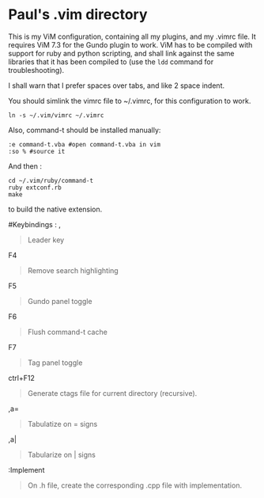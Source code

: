 # Paul's .vim directory

This is my ViM configuration, containing all my plugins, and my .vimrc file.
It requires ViM 7.3 for the Gundo plugin to work. ViM has to be compiled with
support for ruby and python scripting, and shall link against the same libraries
that it has been compiled to (use the  ``ldd`` command for troubleshooting).

I shall warn that I prefer spaces over tabs, and like 2 space indent.

You should simlink the vimrc file to ~/.vimrc, for this configuration to work.

    ln -s ~/.vim/vimrc ~/.vimrc

Also, command-t should be installed manually:

    :e command-t.vba #open command-t.vba in vim
    :so % #source it

And then :

    cd ~/.vim/ruby/command-t
    ruby extconf.rb
    make

to build the native extension.

#Keybindings :
,

> Leader key

F4

> Remove search highlighting

F5

> Gundo panel toggle

F6

> Flush command-t cache

F7

> Tag panel toggle

ctrl+F12

> Generate ctags file for current directory (recursive).

,a=

> Tabulatize on = signs

,a|

> Tabularize on | signs

:Implement

> On .h file, create the corresponding .cpp file with implementation.

